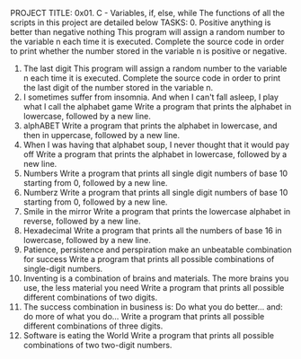 PROJECT TITLE: 0x01. C - Variables, if, else, while
The functions of all the scripts in this project are detailed below
TASKS:
0. Positive anything is better than negative nothing
	This program will assign a random number to the variable n each time it is executed. Complete the source code in order to print whether the number stored in	      the variable n is positive or negative.
1. The last digit
   This program will assign a random number to the variable n each time it is executed. Complete the source code in order to print the last digit of the number 
   stored in the variable n.
2. I sometimes suffer from insomnia. And when I can't fall asleep, I play what I call the alphabet game
   Write a program that prints the alphabet in lowercase, followed by a new line.
3. alphABET
   Write a program that prints the alphabet in lowercase, and then in uppercase, followed by a new line.
4. When I was having that alphabet soup, I never thought that it would pay off
   Write a program that prints the alphabet in lowercase, followed by a new line.
5. Numbers
   Write a program that prints all single digit numbers of base 10 starting from 0, followed by a new line.
6. Numberz
   Write a program that prints all single digit numbers of base 10 starting from 0, followed by a new line.
7. Smile in the mirror
   Write a program that prints the lowercase alphabet in reverse, followed by a new line.
8. Hexadecimal
   Write a program that prints all the numbers of base 16 in lowercase, followed by a new line.
9. Patience, persistence and perspiration make an unbeatable combination for success
   Write a program that prints all possible combinations of single-digit numbers.
10. Inventing is a combination of brains and materials. The more brains you use, the less material you need
    Write a program that prints all possible different combinations of two digits.
11. The success combination in business is: Do what you do better... and: do more of what you do...
    Write a program that prints all possible different combinations of three digits.
12. Software is eating the World
    Write a program that prints all possible combinations of two two-digit numbers.
